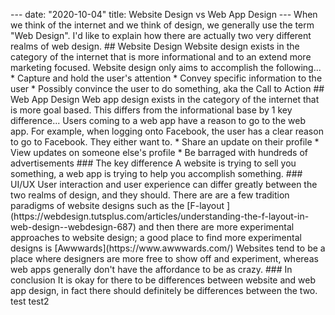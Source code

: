 <p>--- date: "2020-10-04" title: Website Design vs Web App Design --- When we think of the internet and we think of design, we generally use the term "Web Design". I'd like to explain how there are actually two very different realms of web design. ## Website Design Website design exists in the category of the internet that is more informational and to an extend more marketing focused. Website design only aims to accomplish the following... * Capture and hold the user's attention * Convey specific information to the user * Possibly convince the user to do something, aka the Call to Action ## Web App Design Web app design exists in the category of the internet that is more goal based. This differs from the informational base by 1 key difference... Users coming to a web app have a reason to go to the web app. For example, when logging onto Facebook, the user has a clear reason to go to Facebook. They either want to. * Share an update on their profile * View updates on someone else's profile * Be barraged with hundreds of advertisements ### The key difference A website is trying to sell you something, a web app is trying to help you accomplish something. ### UI/UX User interaction and user experience can differ greatly between the two realms of design, and they should. There are are a few tradition paradigms of website designs such as the [F-layout ](https://webdesign.tutsplus.com/articles/understanding-the-f-layout-in-web-design--webdesign-687) and then there are more experimental approaches to website design; a good place to find more experimental designs is [Awwwards](https://www.awwwards.com/) Websites tend to be a place where designers are more free to show off and experiment, whereas web apps generally don't have the affordance to be as crazy. ### In conclusion It is okay for there to be differences between website and web app design, in fact there should definitely be differences between the two. test test2</p>